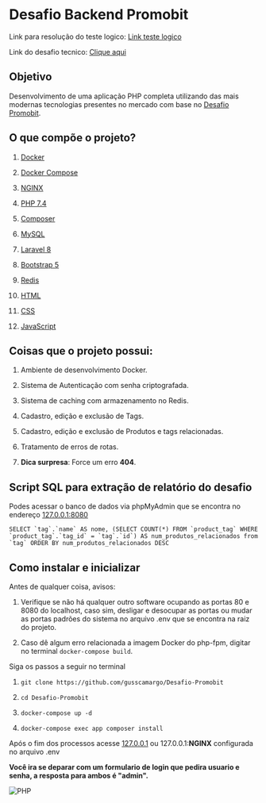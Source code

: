 

[URL_DESAFIO]:https://github.com/Promobit/teste-cadastro-produtos

[Desafio Promobit]:https://github.com/Promobit/teste-cadastro-produtos

[Clique aqui]:https://github.com/Promobit/teste-cadastro-produtos

[Link teste logico]:https://github.com/gusscamargo/Desafio-Promobit/blob/main/teste-logica/src/src/ProductStructure.php

  

# Desafio Backend Promobit

  

Link para resolução do teste logico: [Link teste logico]

  

Link do desafio tecnico: [Clique aqui]

  

## Objetivo

Desenvolvimento de uma aplicação PHP completa utilizando das mais modernas tecnologias presentes no mercado com base no [Desafio Promobit].

  

## O que compõe o projeto?

1. [Docker](https://www.docker.com/)
3. [Docker Compose](https://docs.docker.com/compose/)

4. [NGINX](https://www.nginx.com/)

5. [PHP 7.4](https://www.php.net/releases/7_4_0.php)
6. [Composer](https://getcomposer.org/)

7. [MySQL](https://www.mysql.com/)

8. [Laravel 8](https://laravel.com/docs/8.x/releases)

9. [Bootstrap 5](https://getbootstrap.com/docs/5.0/getting-started/introduction/)

10. [Redis](https://redis.io/)

11. [HTML](https://developer.mozilla.org/pt-BR/docs/Web/HTML)

12. [CSS](https://developer.mozilla.org/pt-BR/docs/Web/CSS)

13. [JavaScript](https://developer.mozilla.org/pt-BR/docs/Web/JavaScript)

  

## Coisas que o projeto possui:

  

1. Ambiente de desenvolvimento Docker.

2. Sistema de Autenticação com senha criptografada.

3. Sistema de caching com armazenamento no Redis.

4. Cadastro, edição e exclusão de Tags.

5. Cadastro, edição e exclusão de Produtos e tags relacionadas.

6. Tratamento de erros de rotas.

7. **Dica surpresa**: Force um erro **404**.

## Script SQL para extração de relatório do desafio

Podes acessar o banco de dados via phpMyAdmin que se encontra no endereço [127.0.0.1:8080](http://127.0.0.1:8080/)

```SELECT `tag`.`name` AS nome, (SELECT COUNT(*) FROM `product_tag` WHERE `product_tag`.`tag_id` = `tag`.`id`) AS num_produtos_relacionados from `tag` ORDER BY num_produtos_relacionados DESC```

  

## Como instalar e inicializar

Antes de qualquer coisa, avisos:

1. Verifique se não há qualquer outro software ocupando as portas 80 e 8080 do localhost, caso sim, desligar e desocupar as portas ou mudar as portas padrões do sistema no arquivo .env que se encontra na raiz do projeto.

2. Caso dê algum erro relacionada a imagem Docker do php-fpm, digitar no terminal `docker-compose build`.

  

Siga os passos a seguir no terminal

1. `git clone https://github.com/gusscamargo/Desafio-Promobit`

2. `cd Desafio-Promobit`

3. `docker-compose up -d`

4. `docker-compose exec app composer install`

  

Após o fim dos processos acesse [127.0.0.1](http://127.0.0.1/) ou 127.0.0.1:**NGINX** configurada no arquivo .env

  

**Você ira se deparar com um formulario de login que pedira usuario e senha, a resposta para ambos é "admin".**

  

![PHP](https://kinsta.com/pt/wp-content/uploads/sites/3/2018/11/o-php-morreu-0-1.jpg)
